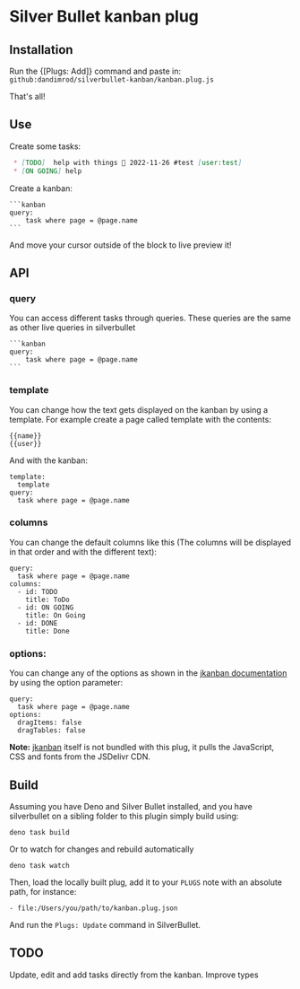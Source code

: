 
# Silver Bullet kanban plug

## Installation
Run the {[Plugs: Add]} command and paste in: `github:dandimrod/silverbullet-kanban/kanban.plug.js`

That's all!

## Use
Create some tasks:
```md
 * [TODO]  help with things 📅 2022-11-26 #test [user:test] 
 * [ON GOING] help
```
Create a kanban:

    ```kanban
    query:
        task where page = @page.name
    ```

And move your cursor outside of the block to live preview it!

## API

### query
You can access different tasks through queries. These queries are the same as other live queries in silverbullet


    ```kanban
    query:
        task where page = @page.name
    ```
### template
You can change how the text gets displayed on the kanban by using a template. For example create a page called template with the contents:

```
{{name}}
{{user}}
```

And with the kanban:

```kanban
template:
  template
query:
  task where page = @page.name
```

### columns
You can change the default columns like this (The columns will be displayed in that order and with the different text):
```kanban
query:
  task where page = @page.name
columns:
  - id: TODO
    title: ToDo
  - id: ON GOING
    title: On Going
  - id: DONE
    title: Done
```
### options:

You can change any of the options as shown in the [jkanban documentation](https://github.com/riktar/jkanban?tab=readme-ov-file#usage) by using the option parameter:

```kanban
query:
  task where page = @page.name
options:
  dragItems: false
  dragTables: false
```

**Note:** [jkanban](https://github.com/riktar/jkanban) itself is not bundled with this plug, it pulls the JavaScript, CSS and fonts from the JSDelivr CDN.

## Build
Assuming you have Deno and Silver Bullet installed, and you have silverbullet on a sibling folder to this plugin simply build using:

```shell
deno task build
```

Or to watch for changes and rebuild automatically

```shell
deno task watch
```

Then, load the locally built plug, add it to your `PLUGS` note with an absolute path, for instance:

```
- file:/Users/you/path/to/kanban.plug.json
```

And run the `Plugs: Update` command in SilverBullet.

## TODO

Update, edit and add tasks directly from the kanban.
Improve types